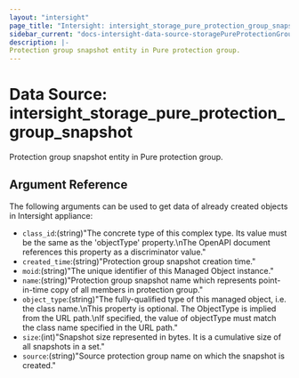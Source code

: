 ```yaml
---
layout: "intersight"
page_title: "Intersight: intersight_storage_pure_protection_group_snapshot"
sidebar_current: "docs-intersight-data-source-storagePureProtectionGroupSnapshot"
description: |-
Protection group snapshot entity in Pure protection group.
---
```


# Data Source: intersight_storage_pure_protection_group_snapshot
Protection group snapshot entity in Pure protection group.
## Argument Reference
The following arguments can be used to get data of already created objects in Intersight appliance:
* `class_id`:(string)"The concrete type of this complex type. Its value must be the same as the 'objectType' property.\nThe OpenAPI document references this property as a discriminator value."
* `created_time`:(string)"Protection group snapshot creation time."
* `moid`:(string)"The unique identifier of this Managed Object instance."
* `name`:(string)"Protection group snapshot name which represents point-in-time copy of all members in protection group."
* `object_type`:(string)"The fully-qualified type of this managed object, i.e. the class name.\nThis property is optional. The ObjectType is implied from the URL path.\nIf specified, the value of objectType must match the class name specified in the URL path."
* `size`:(int)"Snapshot size represented in bytes. It is a cumulative size of all snapshots in a set."
* `source`:(string)"Source protection group name on which the snapshot is created."

